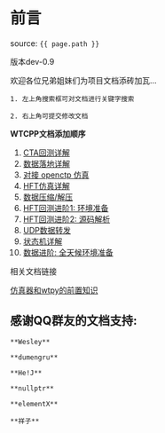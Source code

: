 # 前言

source: `{{ page.path }}`

版本dev-0.9

欢迎各位兄弟姐妹们为项目文档添砖加瓦...

```tip
1. 左上角搜索框可对文档进行关键字搜索

2. 右上角可提交修改文档
```

**WTCPP文档添加顺序**

1. [CTA回测详解](../wtcpp_demo/folder01/file01.md)
2. [数据落地详解](../wtcpp_demo/folder02/file01.md)
3. [对接 openctp 仿真](../wtcpp_demo/folder02/file02.md)
4. [HFT仿真详解](../wtcpp_demo/folder03/file02.md)
5. [数据压缩/解压](../wtcpp_demo/folder02/file03.md)
6. [HFT回测进阶1: 环境准备](../wtcpp_demo/folder01/file02.md)
7. [HFT回测进阶2: 源码解析](../wtcpp_demo/folder01/file03.md)
8. [UDP数据转发](../wtcpp_demo/folder02/file04.md)
9. [状态机详解](../wtcpp_demo/folder02/file05.md)
10. [数据进阶: 全天候环境准备](../wtcpp_demo/folder02/file06.md)


相关文档链接

[仿真器和wtpy的前置知识](https://gitee.com/panyunan/wt4elegantrl-doc)



## 感谢QQ群友的文档支持:
```tip
**Wesley**

**dumengru**

**He!J**

**nullptr**

**elementX**

**祥子**
```